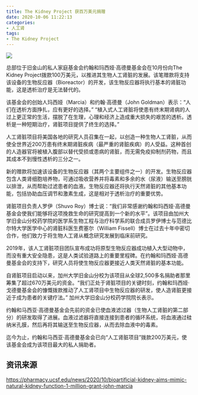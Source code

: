 ```yaml
---
title: The Kidney Project 获百万美元捐赠
date: 2020-10-06 11:22:13
categories:
- 人工肾
tags:
- The Kidney Project
---
```


![](shuvo-roy.png)

总部位于旧金山的私人家庭基金会约翰和玛西娅·高德曼基金会在10月份向The Kidney Project拨款100万美元，以推进其生物人工肾脏的发展。该笔赠款将支持该设备的生物反应器（Bioreactor）的开发，该生物反应器将执行基本的肾脏功能，这是透析治疗是无法替代的。

<!-- more -->

该基金会的创始人玛西娅（Marcia）和约翰·高德曼（John Goldman）表示：“人们在透析方面挣扎，应有更好的选择。” “植入式人工肾脏将使患有终末期肾病的人过上更正常的生活，摆脱了在生理，心理和经济上造成重大损失的艰苦的透析。透析是一种短期治疗，肾脏项目提供了终生的选择。”

人工肾脏项目将美国各地的研究人员召集在一起，以创造一种生物人工肾脏，从而使全世界近200万患有终末期肾脏疾病（最严重的肾脏疾病）的人受益。这种首创的人造器官将被植入腹部以替代受损或患病的肾脏，而无需免疫抑制剂药物，而且其成本不到慢性透析的三分之一。

新的赠款将加速该设备的生物反应器（其两个主要组件之一）的开发。生物反应器包含人类肾细胞培养物，可通过吸收营养并将毒素和多余的水（尿液）输送至膀胱以排泄，从而帮助过滤患者的血液。生物反应器还将执行天然肾脏的其他基本功能，包括协助血压调节和激素生成，这是相对于透析治疗的重要优势。

肾脏项目负责人罗伊（Shuvo Roy）博士说：“我们非常感谢约翰和玛西娅·高德曼基金会使我们能够将这项挽救生命的研究提高到一个新的水平”。该项目由加州大学旧金山分校药学院的医学系生物工程与治疗科学系的联合成员罗伊博士与范德比尔特大学医学中心的肾脏科医生费塞尔（William Fissell）博士在过去十年中密切合作，他们致力于将生物人工肾从概念研究发展到临床前研究。

2019年，该人工肾脏项目团队宣布成功将原型生物反应器成功植入大型动物中，而没有重大安全隐患，这是人类试验道路上的重要里程碑。在约翰和玛西娅·高德曼基金会的支持下，研究人员将使生物反应器更接近人类天然肾脏的基本功能。

自肾脏项目启动以来，加州大学旧金山分校为该项目从全球2,500多名捐助者那里筹集了超过670万美元的资金。“我们正处于肾脏项目的关键时刻，约翰和玛西娅·戈德曼基金会的慷慨拨款推动了人工肾项目中生物反应器的研发，使人造肾脏更接近于成为患者的关键疗法。” 加州大学旧金山分校药学院院长表示。

约翰和马西亚·高德曼基金会先前的资金已使血液滤过器（生物人工肾脏的第二部分）的研发取得了进展。血液过滤器将直接连接到患者的循环系统，将血液通过硅纳米孔膜，然后再将其输送至生物反应器，从而去除血液中的毒素。

迄今为止，约翰和马西亚·高德曼基金会已向“人工肾脏项目”拨款200万美元，使该基金会成为该项目最大的私人捐助者。

## 资讯来源

https://pharmacy.ucsf.edu/news/2020/10/bioartificial-kidney-aims-mimic-natural-kidney-function-1-million-grant-john-marcia
